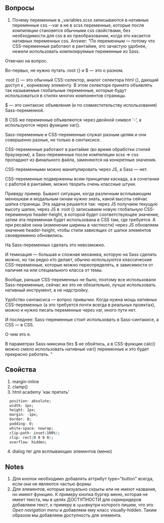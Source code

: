 ## Вопросы
1. Почему переменные в _variables.scss записываются в нативные переменные css --var а не в scss переменные, которые после компиляции становятся обычными css свойствами, без необходимости для css в их преобразовании, когда это касается нативных переменных css.
Answer: "По переменным — потому что CSS-переменные работают в рантайме, это зачастую удобнее, нежели использовать компилируемые переменные из Sass.

Отвечаю на вопрос. 

Во-первых, не нужно путать :root {} и $ — это о разном. 

:root {} — это обычный CSS-селектор, аналог селектора html {}, дающий доступ к <html>, корневому элементу. В этом селекторе принято объявлять так называемые глобальные переменные, которые будут использоваться в стилях многих компонентов страницы. 

$ — это синтаксис объявления (и по совместительству использования) Sass-переменной. 

В CSS же переменные объявляются через двойной символ '-', а используются через функцию var().

Sass-переменные и CSS-переменные служат разным целям и они совершенно разные, не только в синтаксисе. 

CSS-переменные работают в рантайме (во время обработки стилей браузером), а Sass-переменные после компиляции scss => css пропадают из финального файла, заменяются на конкретные значения. 

CSS-переменными можно манипулировать через JS, а Sass — нет. 

CSS-переменные подверженны всем принципам каскада, а в сочетании с работой в рантайме, можно творить очень классные штуки. 

Приведу пример. Бывают ситуации, когда различным всплывающим менюшкам и модальным окнам нужно знать, какой высоты сейчас шапка страницы. Эта задача решается так: через JS получаем текущую высоту шапки, через JS в :root {} записываем новую глобальную CSS-переменную header-height, в которой будет соответствующее значение, затем эта переменная будет использована в CSS там, где требуется. А при ресайзе окна (изменении ширины в частности) через JS обновляем значение header-height, чтобы стили зависящих от шапки элементов своевременно обновились. 

На Sass-переменных сделать это невозможно. 

И темизация — большая и сложная механика, которую на Sass сделать можно, но так редко кто делает, обычно используются классические CSS-переменные, которые можно переопределять, в зависимости от наличия на <html> или <body> специального класса от темы. 

Вообще, раньше CSS-переменных не было, поэтому все использовали Sass-переменные, сейчас же это не обязательно, лучше использовать нативный инструмент, а не надстройку.

Удобство синтаксиса — вопрос привычки. Когда нужна мощь нативных CSS-переменных (а это требуется почти всегда в реальных проектах), можно и нужно писать переменные через var, иного пути нет.

И последнее: Sass-переменные стоит использовать в Sass-синтакисе, а CSS — в CSS.

О чем это я. 

В параметрах Sass-миксина без $ не обойтись, а в CSS-функции calc() можно смело использовать нативные var() переменные и это будет прекрасно работать.
"

## Свойства
1. margin-inline
2. clamp()
3. html academy 'как прятать' 
  ```css
    position: absolute;
    width: 1px;
    height: 1px;
    margin: -1px;
    border: 0;
    padding: 0;
    white-space: nowrap;
    clip-path: inset(100%);
    clip: rect(0 0 0 0);
    overflow: hidden;
  ```
4. dialog тег для всплывающих элементов (меню)

  ## Notes
  1. Для кнопок необходимо добавлять аттрибут type="button" всегда, если они не являются частью формы
  2. Для элементов, которые визуально скрыты или не имеют названия, но имеют функцию. К примеру кнопка бургер меню, которая не имеет текста, мы в целях ДОСТУПНОСТИ для скринридеров добавляем текст, к примеру в `span`внутри которого пишем, что это *Open navigation menu* и добавляем ему класс visually-hidden. Таким образом мы добавляем доступность для элемента.